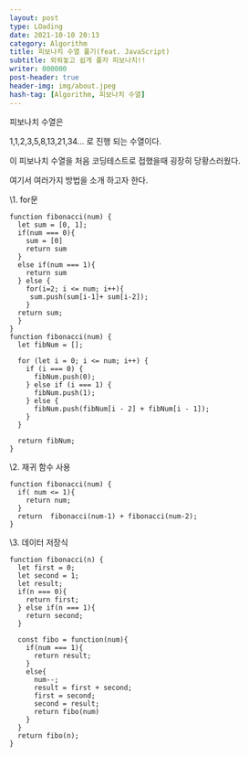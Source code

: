 ```yaml
---
layout: post
type: LOading
date: 2021-10-10 20:13
category: Algorithm
title: 피보나치 수열 풀기(feat. JavaScript)
subtitle: 외워놓고 쉽게 풀자 피보나치!!
writer: 000000
post-header: true
header-img: img/about.jpeg
hash-tag: [Algorithm, 피보나치 수열]
---
```


피보나치 수열은

1,1,2,3,5,8,13,21,34... 로 진행 되는 수열이다.

이 피보나치 수열을 처음 코딩테스트로 접했을때 굉장히 당황스러웠다.

여기서 여러가지 방법을 소개 하고자 한다.

 

\1. for문

```
function fibonacci(num) {
  let sum = [0, 1];
  if(num === 0){
    sum = [0]
    return sum
  }
  else if(num === 1){
    return sum
  } else {
    for(i=2; i <= num; i++){
     sum.push(sum[i-1]+ sum[i-2]);
    }
  return sum;
  }
}
function fibonacci(num) {
  let fibNum = [];

  for (let i = 0; i <= num; i++) {
    if (i === 0) {
      fibNum.push(0);
    } else if (i === 1) {
      fibNum.push(1);
    } else {
      fibNum.push(fibNum[i - 2] + fibNum[i - 1]);
    }
  }

  return fibNum;
}
```

\2. 재귀 함수 사용

```
function fibonacci(num) {
  if( num <= 1){
    return num;
  }
  return  fibonacci(num-1) + fibonacci(num-2);
}
```

 

\3. 데이터 저장식

```
function fibonacci(n) {
  let first = 0;
  let second = 1;
  let result;
  if(n === 0){
    return first;
  } else if(n === 1){
    return second;
  }
 
  const fibo = function(num){
    if(num === 1){
      return result;
    }
    else{
      num--;
      result = first + second;
      first = second;
      second = result;
      return fibo(num)
    }
  }
  return fibo(n);
}
```
